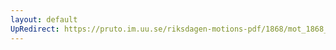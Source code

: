 ```yaml
---
layout: default
UpRedirect: https://pruto.im.uu.se/riksdagen-motions-pdf/1868/mot_1868__ak__62/mot_1868__ak__62-001.pdf
---
```

